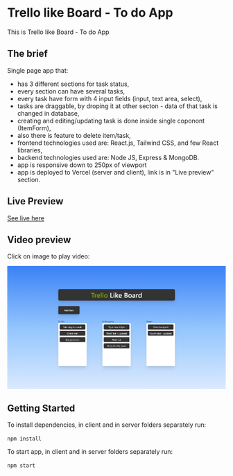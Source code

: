# Trello like Board - To do App

This is Trello like Board - To do App

## The brief

Single page app that:

- has 3 different sections for task status,
- every section can have several tasks,
- every task have form with 4 input fields (input, text area, select),
- tasks are draggable, by droping it at other secton - data of that task is changed in database,
- creating and editing/updating task is done inside single coponont (ItemForm),
- also there is feature to delete item/task,
- frontend technologies used are: React.js, Tailwind CSS, and few React libraries,
- backend technologies used are: Node JS, Express & MongoDB.
- app is responsive down to 250px of viewport
- app is deployed to Vercel (server and client), link is in "Live preview" section.


##  Live Preview

[See live here](https://trello-like-board.vercel.app/)

## Video preview

Click on image to play video:

[![Watch the video](/client/src/images/Screenshot.png)](https://youtu.be/ggKctpnL0Gk)

## Getting Started

To install dependencies, in client and in server folders separately run:

`npm install`

To start app, in client and in server folders separately run:

`npm start`
